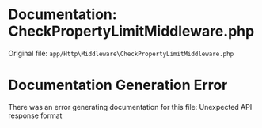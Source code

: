 # Documentation: CheckPropertyLimitMiddleware.php

Original file: `app/Http\Middleware\CheckPropertyLimitMiddleware.php`

# Documentation Generation Error

There was an error generating documentation for this file: Unexpected API response format